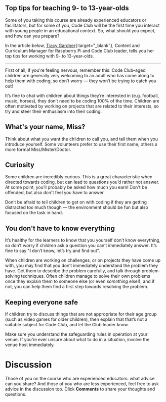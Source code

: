 
## Top tips for teaching 9- to 13-year-olds

Some of you taking this course are already experienced educators or facilitators, but for some of you, Code Club will be the first time you interact with young people in an educational context. So, what should you expect, and how can you prepare?

In the article below, [Tracy Gardner](https://www.futurelearn.com/profiles/5024498){:target="_blank"}, Content and Curriculum Manager for Raspberry Pi and Code Club leader, tells you her top tips for working with 9- to 13-year-olds.

* * *

First of all, if you're feeling nervous, remember this: Code Club–aged children are generally very welcoming to an adult who has come along to help them with coding, so don’t worry — they won’t be trying to catch you out!

It’s fine to chat with children about things they’re interested in (e.g. football, music, horses), they don’t need to be coding 100% of the time. Children are often motivated by working on projects that are related to their interests, so try and steer their enthusiasm into their coding.

## What's your name, Miss?

Think about what you want the children to call you, and tell them when you introduce yourself. Some volunteers prefer to use their first name, others a more formal Miss/Mister/Doctor.

## Curiosity

Some children are incredibly curious. This is a great characteristic when directed towards coding, but can lead to questions you’d rather not answer. At some point, you’ll probably be asked how much you earn! Don't be offended, but also don't feel you have to answer.

Don’t be afraid to tell children to get on with coding if they are getting distracted too much though — the environment should be fun but also focused on the task in hand.

## You don't have to know everything

It’s healthy for the learners to know that you yourself don’t know everything, so don’t worry if children ask a question you can’t immediately answer. It’s fine to say "I don’t know, let’s try and find out".

When children are working on challenges, or on projects they have come up with, you may find that you don’t immediately understand the problem they have. Get them to describe the problem carefully, and talk through problem-solving techniques. Often children manage to solve their own problems once they explain them to someone else (or even _something_ else!), and if not, you can help them find a first step towards resolving the problem.

## Keeping everyone safe

If children try to discuss things that are not appropriate for their age group (such as video games for older children), then explain that that’s not a suitable subject for Code Club, and let the Club leader know.

Make sure you understand the safeguarding rules in operation at your venue. If you’re ever unsure about what to do in a situation, involve the venue host immediately.

# Discussion

Those of you on the course who are experienced educators: what advice can you share? And those of you who are less experienced, feel free to ask advice in the discussion too. Click **Comments** to share your thoughts and questions.
